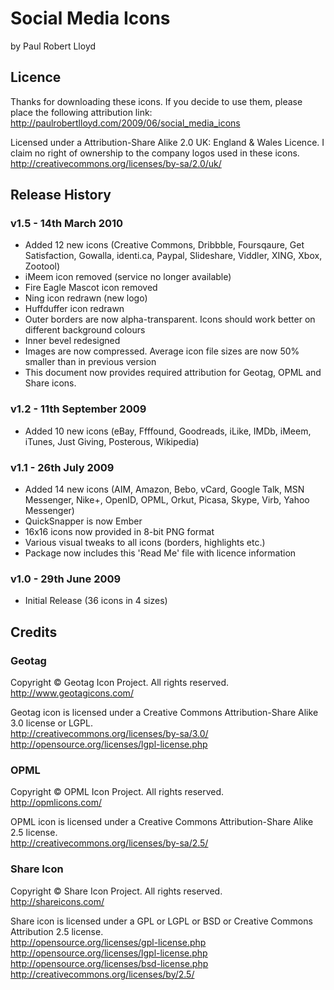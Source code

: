 # Social Media Icons
by Paul Robert Lloyd

## Licence
Thanks for downloading these icons. If you decide to use them, please place the following attribution link: <http://paulrobertlloyd.com/2009/06/social_media_icons>

Licensed under a Attribution-Share Alike 2.0 UK: England & Wales Licence. I claim no right of ownership to the company logos used in these icons. <http://creativecommons.org/licenses/by-sa/2.0/uk/>

## Release History

### v1.5 - 14th March 2010
* Added 12 new icons (Creative Commons, Dribbble, Foursqaure, Get Satisfaction, Gowalla, identi.ca, Paypal, Slideshare, Viddler, XING, Xbox, Zootool)
* iMeem icon removed (service no longer available)
* Fire Eagle Mascot icon removed
* Ning icon redrawn (new logo)
* Huffduffer icon redrawn
* Outer borders are now alpha-transparent. Icons should work better on different background colours
* Inner bevel redesigned
* Images are now compressed. Average icon file sizes are now 50% smaller than in previous version
* This document now provides required attribution for Geotag, OPML and Share icons.

### v1.2 - 11th September 2009
* Added 10 new icons (eBay, Ffffound, Goodreads, iLike, IMDb, iMeem, iTunes, Just Giving, Posterous, Wikipedia)

### v1.1 - 26th July 2009
* Added 14 new icons (AIM, Amazon, Bebo, vCard, Google Talk, MSN Messenger, Nike+, OpenID, OPML, Orkut, Picasa, Skype, Virb, Yahoo Messenger)
* QuickSnapper is now Ember
* 16x16 icons now provided in 8-bit PNG format
* Various visual tweaks to all icons (borders, highlights etc.)
* Package now includes this 'Read Me' file with licence information

### v1.0 - 29th June 2009
* Initial Release (36 icons in 4 sizes)

## Credits

### Geotag
Copyright © Geotag Icon Project. All rights reserved.  
<http://www.geotagicons.com/>

Geotag icon is licensed under a Creative Commons Attribution-Share Alike 3.0 license or LGPL.  
<http://creativecommons.org/licenses/by-sa/3.0/>
<http://opensource.org/licenses/lgpl-license.php>

### OPML
Copyright © OPML Icon Project. All rights reserved.  
<http://opmlicons.com/>
	
OPML icon is licensed under a Creative Commons Attribution-Share Alike 2.5 license.  
<http://creativecommons.org/licenses/by-sa/2.5/>

### Share Icon
Copyright © Share Icon Project. All rights reserved.  
<http://shareicons.com/>

Share icon is licensed under a GPL or LGPL or BSD or Creative Commons Attribution 2.5 license.  
<http://opensource.org/licenses/gpl-license.php>  
<http://opensource.org/licenses/lgpl-license.php>  
<http://opensource.org/licenses/bsd-license.php>  
<http://creativecommons.org/licenses/by/2.5/>
